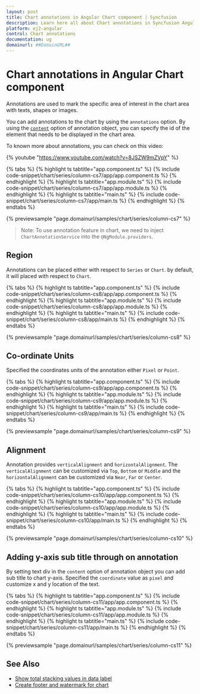```yaml
---
layout: post
title: Chart annotations in Angular Chart component | Syncfusion
description: Learn here all about Chart annotations in Syncfusion Angular Chart component of Syncfusion Essential JS 2 and more.
platform: ej2-angular
control: Chart annotations 
documentation: ug
domainurl: ##DomainURL##
---
```


# Chart annotations in Angular Chart component

Annotations are used to mark the specific area of interest in the chart area with texts, shapes or images.

<!-- markdownlint-disable MD033 -->

You can add annotations to the chart by using the <code>annotations</code> option. By using the
[`content`](https://ej2.syncfusion.com/angular/documentation/api/chart/annotationDirective/#content) option of annotation object, you can specify
the id of the element that needs to be displayed in the chart area.

To known more about annotations, you can check on this video:

{% youtube "https://www.youtube.com/watch?v=8JSZW9mZVpY" %}

{% tabs %}
{% highlight ts tabtitle="app.component.ts" %}
{% include code-snippet/chart/series/column-cs7/app/app.component.ts %}
{% endhighlight %}
{% highlight ts tabtitle="app.module.ts" %}
{% include code-snippet/chart/series/column-cs7/app/app.module.ts %}
{% endhighlight %}
{% highlight ts tabtitle="main.ts" %}
{% include code-snippet/chart/series/column-cs7/app/main.ts %}
{% endhighlight %}
{% endtabs %}
  
{% previewsample "page.domainurl/samples/chart/series/column-cs7" %}

>Note: To use annotation feature in chart, we need to inject `ChartAnnotationService` into the `@NgModule.providers`.

## Region

Annotations can be placed either with respect to `Series` or `Chart`. by default, it will placed with respect to `Chart`.

{% tabs %}
{% highlight ts tabtitle="app.component.ts" %}
{% include code-snippet/chart/series/column-cs8/app/app.component.ts %}
{% endhighlight %}
{% highlight ts tabtitle="app.module.ts" %}
{% include code-snippet/chart/series/column-cs8/app/app.module.ts %}
{% endhighlight %}
{% highlight ts tabtitle="main.ts" %}
{% include code-snippet/chart/series/column-cs8/app/main.ts %}
{% endhighlight %}
{% endtabs %}
  
{% previewsample "page.domainurl/samples/chart/series/column-cs8" %}

## Co-ordinate Units

Specified the coordinates units of the annotation either `Pixel` or `Point`.

{% tabs %}
{% highlight ts tabtitle="app.component.ts" %}
{% include code-snippet/chart/series/column-cs9/app/app.component.ts %}
{% endhighlight %}
{% highlight ts tabtitle="app.module.ts" %}
{% include code-snippet/chart/series/column-cs9/app/app.module.ts %}
{% endhighlight %}
{% highlight ts tabtitle="main.ts" %}
{% include code-snippet/chart/series/column-cs9/app/main.ts %}
{% endhighlight %}
{% endtabs %}
  
{% previewsample "page.domainurl/samples/chart/series/column-cs9" %}

## Alignment

Annotation provides `verticalAlignment` and `horizontalAlignment`. The `verticalAlignment` can be customized via `Top`, `Bottom` or `Middle` and the `horizontalAlignment` can be customized via `Near`, `Far` or `Center`.

{% tabs %}
{% highlight ts tabtitle="app.component.ts" %}
{% include code-snippet/chart/series/column-cs10/app/app.component.ts %}
{% endhighlight %}
{% highlight ts tabtitle="app.module.ts" %}
{% include code-snippet/chart/series/column-cs10/app/app.module.ts %}
{% endhighlight %}
{% highlight ts tabtitle="main.ts" %}
{% include code-snippet/chart/series/column-cs10/app/main.ts %}
{% endhighlight %}
{% endtabs %}
  
{% previewsample "page.domainurl/samples/chart/series/column-cs10" %}

## Adding y-axis sub title through on annotation

By setting text div in the `content` option of annotation object you can add sub title to chart y-axis. Specified the `coordinate` value as `pixel` and customize x and y location of the text.

{% tabs %}
{% highlight ts tabtitle="app.component.ts" %}
{% include code-snippet/chart/series/column-cs11/app/app.component.ts %}
{% endhighlight %}
{% highlight ts tabtitle="app.module.ts" %}
{% include code-snippet/chart/series/column-cs11/app/app.module.ts %}
{% endhighlight %}
{% highlight ts tabtitle="main.ts" %}
{% include code-snippet/chart/series/column-cs11/app/main.ts %}
{% endhighlight %}
{% endtabs %}
  
{% previewsample "page.domainurl/samples/chart/series/column-cs11" %}

## See Also

* [Show total stacking values in data label](./how-to/stacking-total/#show-the-total-value-for-stacking-series-in-data-label)
* [Create footer and watermark for chart](./how-to/footer/#create-footer-and-watermark-for-chart)
